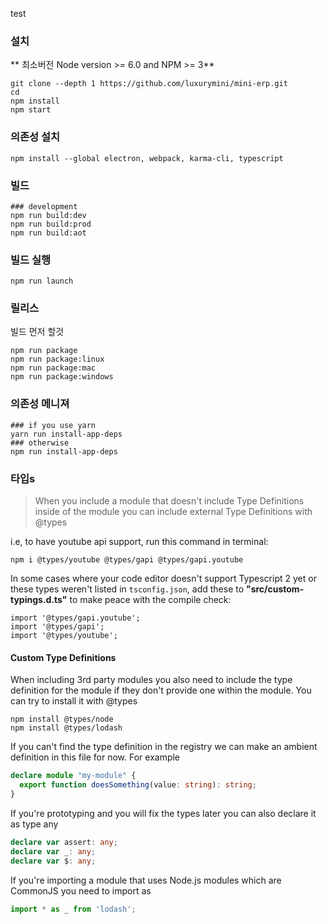 test

### 설치
** 최소버전 Node version >= 6.0 and NPM >= 3**

```
git clone --depth 1 https://github.com/luxurymini/mini-erp.git
cd
npm install
npm start
```

### 의존성 설치
```
npm install --global electron, webpack, karma-cli, typescript
```

### 빌드
```
### development
npm run build:dev
npm run build:prod
npm run build:aot 
```
### 빌드 실행
```
npm run launch
```

### 릴리스
빌드 먼저 할것
```
npm run package
npm run package:linux
npm run package:mac
npm run package:windows
```

### 의존성 메니져
```
### if you use yarn
yarn run install-app-deps
### otherwise
npm run install-app-deps
```

### 타입s
> When you include a module that doesn't include Type Definitions inside of the module you can include external Type Definitions with @types

i.e, to have youtube api support, run this command in terminal: 
```shell
npm i @types/youtube @types/gapi @types/gapi.youtube
``` 
In some cases where your code editor doesn't support Typescript 2 yet or these types weren't listed in ```tsconfig.json```, add these to **"src/custom-typings.d.ts"** to make peace with the compile check: 
```es6
import '@types/gapi.youtube';
import '@types/gapi';
import '@types/youtube';
```

#### Custom Type Definitions
When including 3rd party modules you also need to include the type definition for the module
if they don't provide one within the module. You can try to install it with @types

```
npm install @types/node
npm install @types/lodash
```

If you can't find the type definition in the registry we can make an ambient definition in
this file for now. For example

```typescript
declare module "my-module" {
  export function doesSomething(value: string): string;
}
```


If you're prototyping and you will fix the types later you can also declare it as type any

```typescript
declare var assert: any;
declare var _: any;
declare var $: any;
```

If you're importing a module that uses Node.js modules which are CommonJS you need to import as

```typescript
import * as _ from 'lodash';
```